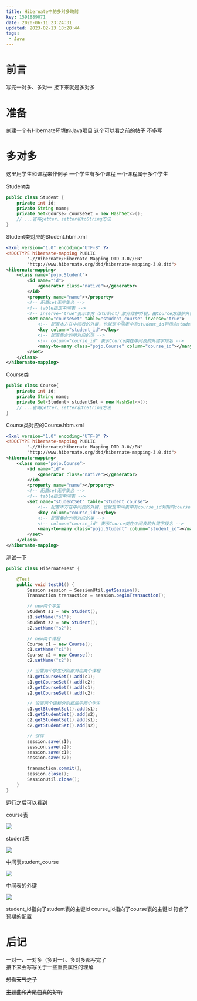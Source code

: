 ```yaml
---
title: Hibernate中的多对多映射  
key: 1591889071date: 2020-06-11 23:24:31  
updated: 2023-02-13 18:28:44
tags: 
 - Java
---
```



# 前言

写完一对多、多对一
接下来就是多对多 

<!-- more -->

# 准备

创建一个有Hibernate环境的Java项目
这个可以看之前的帖子
不多写  

# 多对多

这里用学生和课程来作例子
一个学生有多个课程
一个课程属于多个学生  

Student类

```java
public class Student {
    private int id;
    private String name;
    private Set<Course> courseSet = new HashSet<>();
    // ...省略getter、setter和toString方法
}
```

Student类对应的Student.hbm.xml

```xml
<?xml version="1.0" encoding="UTF-8" ?>
<!DOCTYPE hibernate-mapping PUBLIC
        "-//Hibernate/Hibernate Mapping DTD 3.0//EN"
        "http://www.hibernate.org/dtd/hibernate-mapping-3.0.dtd">
<hibernate-mapping>
    <class name="pojo.Student">
        <id name="id">
            <generator class="native"></generator>
        </id>
        <property name="name"></property>
        <!-- 配置set无序集合 -->
        <!-- table指定中间表 -->
        <!-- inserve="true"表示本方（Student）放弃维护外键，由Cource方维护外键 -->
        <set name="courseSet" table="student_course" inverse="true">
            <!-- 配置本方在中间表的外键，也就是中间表中有student_id列指向student表 -->
            <key column="student_id"></key>
            <!-- 配置集合的所对应的类 -->
            <!-- column="course_id" 表示Cource类在中间表的外键字段名 -->
            <many-to-many class="pojo.Course" column="course_id"></many-to-many>
        </set>
    </class>
</hibernate-mapping>
```

Course类

```java
public class Course{
    private int id;
    private String name;
    private Set<Student> studentSet = new HashSet<>();
    // ...省略getter、setter和toString方法
}
```

Course类对应的Course.hbm.xml

```xml
<?xml version="1.0" encoding="UTF-8" ?>
<!DOCTYPE hibernate-mapping PUBLIC
        "-//Hibernate/Hibernate Mapping DTD 3.0//EN"
        "http://www.hibernate.org/dtd/hibernate-mapping-3.0.dtd">
<hibernate-mapping>
    <class name="pojo.Course">
        <id name="id">
            <generator class="native"></generator>
        </id>
        <property name="name"></property>
        <!-- 配置set无序集合 -->
        <!-- table指定中间表 -->
        <set name="studentSet" table="student_course">
            <!-- 配置本方在中间表的外键，也就是中间表中有course_id列指向course表-->
            <key column="course_id"></key>
            <!-- 配置集合的所对应的类 -->
            <!-- column="course_id" 表示Cource类在中间表的外键字段名 -->
            <many-to-many class="pojo.Student" column="student_id"></many-to-many>
        </set>
    </class>
</hibernate-mapping>
```

测试一下

```java
public class HibernateTest {

    @Test
    public void test01() {
        Session session = SessionUtil.getSession();
        Transaction transaction = session.beginTransaction();

        // new两个学生
        Student s1 = new Student();
        s1.setName("s1");
        Student s2 = new Student();
        s2.setName("s2");

        // new两个课程
        Course c1 = new Course();
        c1.setName("c1");
        Course c2 = new Course();
        c2.setName("c2");

        // 设置两个学生分别都对应两个课程
        s1.getCourseSet().add(c1);
        s1.getCourseSet().add(c2);
        s2.getCourseSet().add(c1);
        s2.getCourseSet().add(c2);

        // 设置两个课程分别都属于两个学生
        c1.getStudentSet().add(s1);
        c1.getStudentSet().add(s2);
        c2.getStudentSet().add(s1);
        c2.getStudentSet().add(s2);

        // 保存
        session.save(s1);
        session.save(s2);
        session.save(c1);
        session.save(c2);

        transaction.commit();
        session.close();
        SessionUtil.close();
    }
}
```

运行之后可以看到

course表

![](https://i.loli.net/2019/11/07/KFYIsztZMxkRjX2.png)

student表

![](https://i.loli.net/2019/11/07/kcuoG5YeRIEUSPQ.png)

中间表student_course

![](https://i.loli.net/2019/11/07/o6jAZwkN9visfUS.png)

中间表的外键

![](https://i.loli.net/2019/11/07/1whkeANcLKCPnpI.png)

student_id指向了student表的主键id
course_id指向了course表的主键id
符合了预期的配置  

# 后记

一对一、一对多（多对一）、多对多都写完了  
接下来会写写关于一些重要属性的理解  

~~想看天气之子~~

~~主题曲和片尾曲真的好听~~